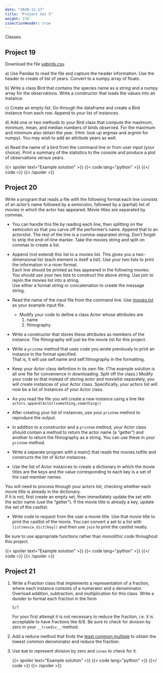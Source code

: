 ```yaml
---
date: "2020-11-17"
title: "Project Set 5"
weight: 230
isSectionHeader: true
---
```


Classes.

## Project 19

Download the file [vabirds.csv](data/vabirds.csv). 

a) Use Pandas to read the file and capture the header information. Use the header to create of list of years.  Convert to a numpy array of floats.

b) Write a class Bird that contains the species name as a string and a numpy array for the observations.  Write a constructor that loads the values into an instance.  

c) Create an empty list.  Go through the dataframe and create a Bird instance from each row.  Append to your list of instances.

d) Add one or two methods to your Bird class that compute the maximum, minimum, mean, and median numbers of birds observed.  For the maximum and minimum also obtain the year.  (Hint: look up argmax and argmin for numpy).  You may wish to add an attribute years as well.  

e) Read the name of a bird from the command line or from user input (your choice).  Print a summary of the statistics to the console and produce a plot of observations versus years.

{{< spoiler text="Example solution" >}}
{{< code lang="python" >}}
    [](/content/courses/python-introduction/solns/proj_set_5/birds.py)
{{</ code >}}
{{< /spoiler >}}

## Project 20
Write a program that reads a file with the following format:each line consists of an actor’s name followed by a semicolon, followed by a (partial) list of movies in which the actor has appeared.  Movie titles are separated by commas.  

- You can handle this file by reading each line, then splitting on the semicolon so that you carve off the performer’s name.  Append that to an actorslist.  The rest of the line is a comma-separated string.  Don’t forget to strip the end-of-line marker.   Take the movies string and split on commas to create a list. 

- Append (not extend) this list to a movies list.  This gives you a two-dimensional list (each element is itself a list).  Use your two lists to print the information in a nicer format.  
Each line should be printed as<Actor> has appeared in the following movies: <movies>  You should use your two lists to construct the above string.  Use join to rejoin the movies list into a string.  
Use either a format string or concatenation to create the message string.
- Read the name of the input file from the command line.  Use [movies.txt](data/movies.txt) as your example input file.
   - Modify your code to define a class Actor whose attributes are
     1. name
     2. filmography 
- Write a constructor that stores these attributes as members of the instance.  The filmography will just be the movie list for this project.
- Write a `printme` method that uses code you wrote previously to print an instance in the format specified.  
That is, it will use self.name and self.filmography in the formatting. 
- Keep your Actor class definition in its own file.  (The example solution is all one file for convenience in downloading.  Split off the class.)
Modify your code so that instead of storing actor and movielist separately, you will create instances of your Actor class.  Specifically, your actors list will now be a list of instances of your Actor class.  
- As you read the file you will create a new instance using a line like
      `actors.append(Actor(something,something))`
- After creating your list of instances, use your `printme` method to reproduce the output.
- In addition to a constructor and a `printme` method, your Actor class should contain a method to return the actor name (a “getter”) and another to return the filmography as a string.  You can use these in your `printme` method.  
- Write a separate program with a main() that reads the movies.txtfile and constructs the list of Actor instances.  
- Use the list of Actor instances to create a dictionary in which the movie titles are the keys and the value corresponding to each key is a set of the cast member names.  

You will need to process through your actors list, checking whether each movie title is already in the dictionary.  
If it is not, first create an empty set, then immediately update the set with the actor name (use the “getter”).  If the movie title is already a key, update the set of the castlist.

- Write code to request from the user a movie title.  Use that movie title to print the castlist of the movie.   You can convert a set to a list with `list(movie_dict[key])` and then use `join` to print the castlist neatly.

Be sure to use appropriate functions rather than monolithic code throughout this project.

{{< spoiler text="Example solution" >}}
{{< code lang="python" >}}
    [](/content/courses/python-introduction/solns/proj_set_5/movies.py)
{{</ code >}}
{{< /spoiler >}}

## Project 21

1. Write a Fraction class that implements a representation of a fraction, where each instance consists of a numerator and a denominator. Overload addition, subtraction, and multiplication for this class.  Write a dunder to format each fraction in the form
    ```no-highlight
    5/7
    ```
    For your first attempt it is not necessary to reduce the fraction, i.e. it is acceptable to have fractions like 6/8. Be sure to check for division by zero in your `__truediv__` method.

2. Add a reduce method that finds the [least common multiple](https://en.wikipedia.org/wiki/Least_common_multiple) to obtain the lowest common denominator and reduce the fraction.

3. Use `NaN` to represent division by zero and `isnan` to check for it.

    {{< spoiler text="Example solution" >}}
    {{< code lang="python" >}}
    [](/content/courses/python-introduction/solns/proj_set_5/fractions.py)
{{</ code >}}
    {{< /spoiler >}}

